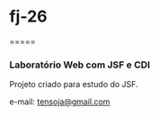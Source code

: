 <h1>fj-26</h1>
=====

<h3>Laboratório Web com JSF e CDI</h3>

Projeto criado para estudo do JSF.

e-mail: tensoja@gmail.com

